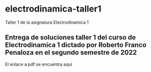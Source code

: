 # electrodinamica-taller1
Taller 1 de la asignatura Electrodinamica 1

## Entrega de soluciones taller 1 del curso de Electrodinamica 1 dictado por Roberto Franco Penaloza en el segundo semestre de 2022

El enlace a pdf se encuentra aqui
